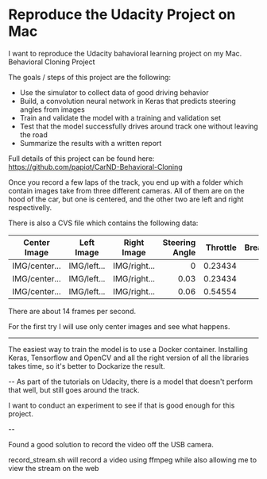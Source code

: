# Reproduce the Udacity Project on Mac
I want to reproduce the Udacity bahavioral learning project on my Mac. 
Behavioral Cloning Project

The goals / steps of this project are the following:
* Use the simulator to collect data of good driving behavior
* Build, a convolution neural network in Keras that predicts steering angles from images
* Train and validate the model with a training and validation set
* Test that the model successfully drives around track one without leaving the road
* Summarize the results with a written report

Full details of this project can be found here:
https://github.com/papiot/CarND-Behavioral-Cloning

Once you record a few laps of the track, you end up with a folder which contain images take from three different cameras. All of them are on the hood of the car, but one is centered, and the other two are left and right respectivelly.

There is also a CVS file which contains the following data:

|Center Image | Left Image | Right Image | Steering Angle | Throttle | Break | Speed|
|-------------|------------|-------------|---------------:|---------:|------:|-----:|
|IMG/center...|IMG/left... |IMG/right... |0               |0.23434   |   0   |   0  | 
|IMG/center...|IMG/left... |IMG/right... |0.03            |0.23434   |   0   |   1  |
|IMG/center...|IMG/left... |IMG/right... |0.06            |0.54554   |   0   |   2  |

There are about 14 frames per second.

For the first try I will use only center images and see what happens.

---
The easiest way to train the model is to use a Docker container. Installing Keras, Tensorflow and OpenCV and all the right version of all the libraries takes time, so it's better to Dockarize the result.

--
As part of the tutorials on Udacity, there is a model that doesn't perform that well, but still goes around the track. 

I want to conduct an experiment to see if that is good enough for this project.

--

Found a good solution to record the video off the USB camera. 

record_stream.sh will record a video using ffmpeg while also allowing me to view the stream on the web

